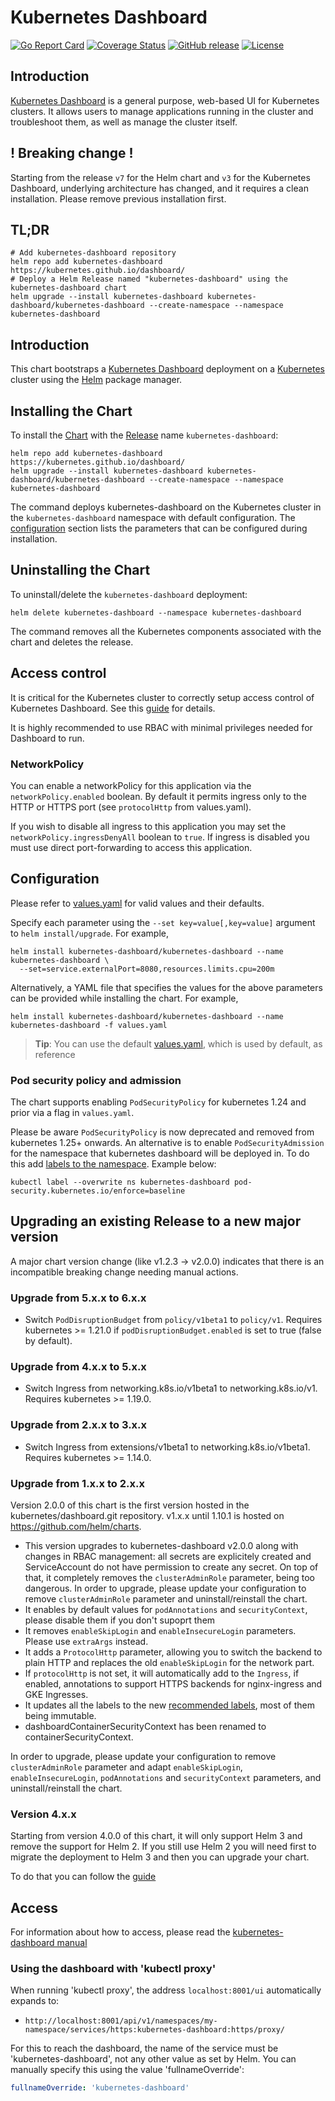 # Kubernetes Dashboard

[![Go Report Card](https://goreportcard.com/badge/github.com/kubernetes/dashboard)](https://goreportcard.com/report/github.com/kubernetes/dashboard)
[![Coverage Status](https://codecov.io/github/kubernetes/dashboard/coverage.svg?branch=master)](https://codecov.io/github/kubernetes/dashboard?branch=master)
[![GitHub release](https://img.shields.io/github/release/kubernetes/dashboard.svg)](https://github.com/kubernetes/dashboard/releases/latest)
[![License](https://img.shields.io/badge/License-Apache%202.0-blue.svg)](https://github.com/kubernetes/dashboard/blob/master/LICENSE)

## Introduction

[Kubernetes Dashboard](https://github.com/kubernetes/dashboard) is a general purpose, web-based UI for Kubernetes clusters. It allows users to manage applications running in the cluster and troubleshoot them, as well as manage the cluster itself.

## ! Breaking change !
Starting from the release `v7` for the Helm chart and `v3` for the Kubernetes Dashboard, underlying architecture has changed, and it requires a clean installation. Please remove previous installation first.

## TL;DR

```console
# Add kubernetes-dashboard repository
helm repo add kubernetes-dashboard https://kubernetes.github.io/dashboard/
# Deploy a Helm Release named "kubernetes-dashboard" using the kubernetes-dashboard chart
helm upgrade --install kubernetes-dashboard kubernetes-dashboard/kubernetes-dashboard --create-namespace --namespace kubernetes-dashboard
```

## Introduction

This chart bootstraps a [Kubernetes Dashboard](https://github.com/kubernetes/dashboard) deployment on
a [Kubernetes](https://kubernetes.io) cluster using the [Helm](https://helm.sh) package manager.

## Installing the Chart

To install the [Chart](https://helm.sh/docs/intro/using_helm/#three-big-concepts) with
the [Release](https://helm.sh/docs/intro/using_helm/#three-big-concepts) name `kubernetes-dashboard`:

```console
helm repo add kubernetes-dashboard https://kubernetes.github.io/dashboard/
helm upgrade --install kubernetes-dashboard kubernetes-dashboard/kubernetes-dashboard --create-namespace --namespace kubernetes-dashboard
```

The command deploys kubernetes-dashboard on the Kubernetes cluster in the `kubernetes-dashboard` namespace with default
configuration.
The [configuration](#configuration) section lists the parameters that can be configured during installation.

## Uninstalling the Chart

To uninstall/delete the `kubernetes-dashboard` deployment:

```console
helm delete kubernetes-dashboard --namespace kubernetes-dashboard
```

The command removes all the Kubernetes components associated with the chart and deletes the release.

## Access control

It is critical for the Kubernetes cluster to correctly setup access control of Kubernetes Dashboard.
See this [guide](https://github.com/kubernetes/dashboard/blob/master/docs/user/access-control/README.md) for details.

It is highly recommended to use RBAC with minimal privileges needed for Dashboard to run.

### NetworkPolicy

You can enable a networkPolicy for this application via the `networkPolicy.enabled` boolean. By default it permits
ingress only to the HTTP or HTTPS port (see `protocolHttp` from values.yaml).

If you wish to disable all ingress to this application you may set the `networkPolicy.ingressDenyAll` boolean to `true`.
If ingress is disabled you must use direct port-forwarding to access this application.

## Configuration

Please refer
to [values.yaml](https://github.com/kubernetes/dashboard/blob/master/charts/helm-chart/kubernetes-dashboard/values.yaml)
for valid values and their defaults.

Specify each parameter using the `--set key=value[,key=value]` argument to `helm install/upgrade`. For example,

```console
helm install kubernetes-dashboard/kubernetes-dashboard --name kubernetes-dashboard \
  --set=service.externalPort=8080,resources.limits.cpu=200m
```

Alternatively, a YAML file that specifies the values for the above parameters can be provided while installing the
chart. For example,

```console
helm install kubernetes-dashboard/kubernetes-dashboard --name kubernetes-dashboard -f values.yaml
```

> **Tip**: You can use the default [values.yaml](values.yaml), which is used by default, as reference

### Pod security policy and admission

The chart supports enabling ``PodSecurityPolicy`` for kubernetes 1.24 and prior via a flag in `values.yaml`.

Please be aware `PodSecurityPolicy` is now deprecated and removed from kubernetes 1.25+ onwards. An alternative is to
enable ``PodSecurityAdmission`` for the namespace that kubernetes dashboard will be deployed in. To do this
add [labels to the namespace](https://kubernetes.io/docs/tasks/configure-pod-container/enforce-standards-namespace-labels).
Example below:

```console
kubectl label --overwrite ns kubernetes-dashboard pod-security.kubernetes.io/enforce=baseline
```

## Upgrading an existing Release to a new major version

A major chart version change (like v1.2.3 -> v2.0.0) indicates that there is an
incompatible breaking change needing manual actions.

### Upgrade from 5.x.x to 6.x.x

- Switch `PodDisruptionBudget` from `policy/v1beta1` to `policy/v1`. Requires kubernetes >= 1.21.0
  if `podDisruptionBudget.enabled` is set to true (false by default).

### Upgrade from 4.x.x to 5.x.x

- Switch Ingress from networking.k8s.io/v1beta1 to networking.k8s.io/v1. Requires kubernetes >= 1.19.0.

### Upgrade from 2.x.x to 3.x.x

- Switch Ingress from extensions/v1beta1 to networking.k8s.io/v1beta1. Requires kubernetes >= 1.14.0.

### Upgrade from 1.x.x to 2.x.x

Version 2.0.0 of this chart is the first version hosted in the kubernetes/dashboard.git repository. v1.x.x until 1.10.1
is hosted on https://github.com/helm/charts.

- This version upgrades to kubernetes-dashboard v2.0.0 along with changes in RBAC management: all secrets are
  explicitely created and ServiceAccount do not have permission to create any secret. On top of that, it completely
  removes the `clusterAdminRole` parameter, being too dangerous. In order to upgrade, please update your configuration
  to remove `clusterAdminRole` parameter and uninstall/reinstall the chart.
- It enables by default values for `podAnnotations` and `securityContext`, please disable them if you don't supoprt them
- It removes `enableSkipLogin` and `enableInsecureLogin` parameters. Please use `extraArgs` instead.
- It adds a `ProtocolHttp` parameter, allowing you to switch the backend to plain HTTP and replaces the
  old `enableSkipLogin` for the network part.
- If `protocolHttp` is not set, it will automatically add to the `Ingress`, if enabled, annotations to support HTTPS
  backends for nginx-ingress and GKE Ingresses.
- It updates all the labels to the
  new [recommended labels](https://github.com/helm/charts/blob/master/REVIEW_GUIDELINES.md#names-and-labels), most of
  them being immutable.
- dashboardContainerSecurityContext has been renamed to containerSecurityContext.

In order to upgrade, please update your configuration to remove `clusterAdminRole` parameter and
adapt `enableSkipLogin`, `enableInsecureLogin`, `podAnnotations` and `securityContext` parameters, and
uninstall/reinstall the chart.

### Version 4.x.x

Starting from version 4.0.0 of this chart, it will only support Helm 3 and remove the support for Helm 2.
If you still use Helm 2 you will need first to migrate the deployment to Helm 3 and then you can upgrade your chart.

To do that you can follow the [guide](https://helm.sh/blog/migrate-from-helm-v2-to-helm-v3/)

## Access

For information about how to access, please read
the [kubernetes-dashboard manual](https://github.com/kubernetes/dashboard)

### Using the dashboard with 'kubectl proxy'

When running 'kubectl proxy', the address `localhost:8001/ui` automatically expands to:

- `http://localhost:8001/api/v1/namespaces/my-namespace/services/https:kubernetes-dashboard:https/proxy/`

For this to reach the dashboard, the name of the service must be 'kubernetes-dashboard', not any other value as set by
Helm.
You can manually specify this using the value 'fullnameOverride':

```yaml
fullnameOverride: 'kubernetes-dashboard'
```
